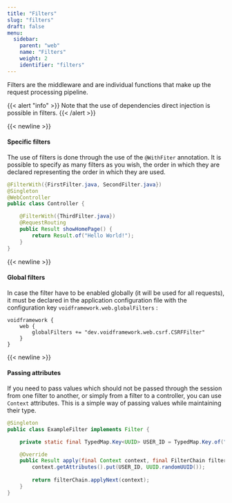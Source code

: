 ```yaml
---
title: "Filters"
slug: "filters"
draft: false
menu:
  sidebar:
    parent: "web"
    name: "Filters"
    weight: 2
    identifier: "filters"
---
```


Filters are the middleware and are individual functions that make up the request processing pipeline.

{{< alert "info" >}}
Note that the use of dependencies direct injection is possible in filters.
{{< /alert >}}


{{< newline >}}
#### Specific filters

The use of filters is done through the use of the `@WithFiter` annotation. It is possible to specify as many filters as you wish, the order in which they are declared representing the order in which they are used.

```java
@FilterWith({FirstFilter.java, SecondFilter.java})
@Singleton
@WebController
public class Controller {

    @FilterWith({ThirdFilter.java})
    @RequestRouting
    public Result showHomePage() {
        return Result.of("Hello World!");
    }
}
```



{{< newline >}}
#### Global filters

In case the filter have to be enabled globally (it will be used for all requests), it must be declared in the application configuration file with the configuration key `voidframework.web.globalFilters` :

```text
voidframework {
    web {
        globalFilters += "dev.voidframework.web.csrf.CSRFFilter"
    }
}
```



{{< newline >}}
#### Passing attributes

If you need to pass values which should not be passed through the session from one filter to another, or simply from a filter to a controller, you can use `Context` attributes. This is a simple way of passing values while maintaining their type.

```java
@Singleton
public class ExampleFilter implements Filter {

    private static final TypedMap.Key<UUID> USER_ID = TypedMap.Key.of("USER_ID");

    @Override
    public Result apply(final Context context, final FilterChain filterChain) {
        context.getAttributes().put(USER_ID, UUID.randomUUID());
        
        return filterChain.applyNext(context);
    }
}
```
